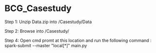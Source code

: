 # BCG_Casestudy

Step 1: Unzip Data.zip into /Casestudy/Data

Step 2: Browse into /Casestudy/

Step 4: Open cmd promt at this location and run the following command : spark-submit --master "local[*]" main.py 
